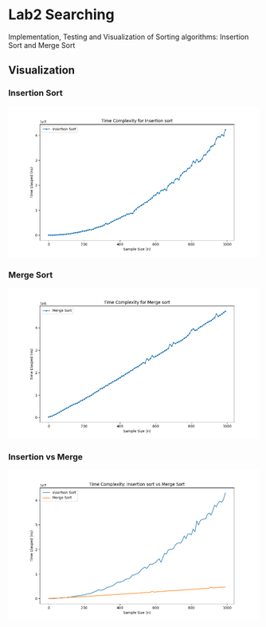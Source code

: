 # Lab2 Searching

Implementation, Testing and Visualization of Sorting algorithms: Insertion Sort and Merge Sort

## Visualization

### Insertion Sort

![Insertion](Visualizations/Insertion_sort.png)

### Merge Sort

![Merge](Visualizations/Merge_sort.png)

### Insertion vs Merge

![Insertion_vs_Merge](Visualizations/Insertion_vs_Merge.png)
